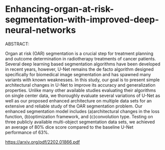 # Enhancing-organ-at-risk-segmentation-with-improved-deep-neural-networks

ABSTRACT: 

Organ at risk (OAR) segmentation is a crucial step for treatment planning and outcome determination in
radiotherapy treatments of cancer patients. Several deep learning based segmentation algorithms have been
developed in recent years, however, U-Net remains the de facto algorithm designed specifically for biomedical
image segmentation and has spawned many variants with known weaknesses. In this study, our goal is to present
simple architectural changes in U-Net to improve its accuracy and generalization properties. Unlike many other
available studies evaluating their algorithms on single center data, we thoroughly evaluate several variations of
U-Net as well as our proposed enhanced architecture on multiple data sets for an extensive and reliable study of
the OAR segmentation problem. Our enhanced segmentation model includes (a)architectural changes in the loss
function, (b)optimization framework, and (c)convolution type. Testing on three publicly available multi-object
segmentation data sets, we achieved an average of 80% dice score compared to the baseline U-Net performance of 63%.

https://arxiv.org/pdf/2202.01866.pdf
